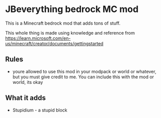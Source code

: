# JBeverything bedrock MC mod
This is a Minecraft bedrock mod that adds tons of stuff.

This whole thing is made using knowledge and reference from https://learn.microsoft.com/en-us/minecraft/creator/documents/gettingstarted

## Rules

* youre allowed to use this mod in your modpack or world or whatever, but you must give credit to me. You can include this with the mod or world, its okay

## What it adds

* Stupidium - a stupid block
